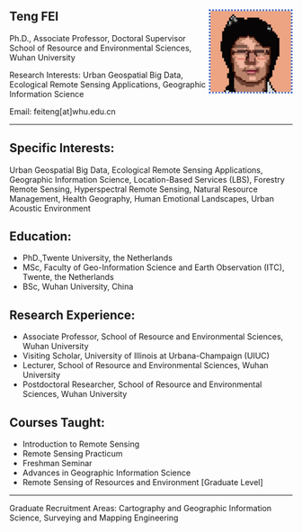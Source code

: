 ## Teng FEI [<img src='img\icon.jpg' style=' float:right; width:150px;height: px'/>](http://47.101.135.251:4396/#/)
 
Ph.D., Associate Professor, Doctoral Supervisor  
School of Resource and Environmental Sciences, Wuhan University
 
Research Interests: Urban Geospatial Big Data, Ecological Remote Sensing Applications, Geographic Information Science

Email: feiteng[at]whu.edu.cn  

---

## Specific Interests:
Urban Geospatial Big Data, Ecological Remote Sensing Applications, Geographic Information Science, Location-Based Services (LBS), Forestry Remote Sensing, Hyperspectral Remote Sensing, Natural Resource Management, Health Geography, Human Emotional Landscapes, Urban Acoustic Environment  

## Education:

- PhD.,Twente University, the Netherlands
- MSc, Faculty of Geo-Information Science and Earth Observation (ITC), Twente, the Netherlands
- BSc, Wuhan University, China

## Research Experience:

- Associate Professor, School of Resource and Environmental Sciences, Wuhan University
- Visiting Scholar, University of Illinois at Urbana-Champaign (UIUC)
- Lecturer, School of Resource and Environmental Sciences, Wuhan University
- Postdoctoral Researcher, School of Resource and Environmental Sciences, Wuhan University

## Courses Taught:

- Introduction to Remote Sensing
- Remote Sensing Practicum
- Freshman Seminar
- Advances in Geographic Information Science
- Remote Sensing of Resources and Environment [Graduate Level]

---

Graduate Recruitment Areas: Cartography and Geographic Information Science, Surveying and Mapping Engineering
